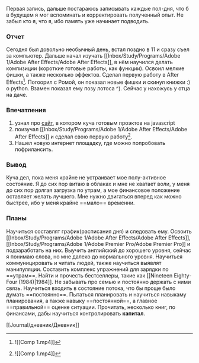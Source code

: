 Первая запись, дальше постараюсь записывать каждые пол-дня, что б в будущем я мог вспоминать и корректировать полученный опыт. Не забыл кто я, что я, ибо память уже начинает подводить.

### Отчет

Сегодня был довольно необычный день, встал поздно в 11 и сразу съел за компьютер. Дальше начал изучать [[Inbox/Study/Programs/Adobe 1/Adobe After Effects/Adobe After Effects]], в нём научился делать компизиции (короткие готовые работы, как функции). Освоил мелкие фишки, а также несколько эффектов. Сделал первую работу в After Effects[^1]. Погоорил с Ромой, он показал новые фишки и скинул книжки :) о python. Взамен показал ему позу лотоса ^). Сейчас у нахожусь у отца на даче.

### Впечатления
1. узнал про [сайт](https://threejs.org/), в котором куча готовым проэктов на javascript
2. поизучал [[Inbox/Study/Programs/Adobe 1/Adobe After Effects/Adobe After Effects]] и сделал свою первую работу[^1].
3. Нашел новую интернет площадку, где можно попробовать пофрилансить.


### Вывод

Куча дел, пока меня крайне не устраивает мое полу-активное состояние. Я до сих пор витаю в облаках и мне не хватает воли, у меня до сих пор долгая загрузка по утрам, а мое финансовое положение оставляет желать лучшего. Мне нужно двигаться вперед как можно быстрее, ибо у меня крайне ==мало== временни.

### Планы

Научиться составлят график(расписания дня) и следовать ему. Освоить [[Inbox/Study/Programs/Adobe 1/Adobe After Effects/Adobe After Effects]], [[Inbox/Study/Programs/Adobe 1/Adobe Premier Pro/Adobe Premier Pro]] и подзаработать на них. Выучить английский до хорошего уровня, сейчас я понимаю слова, но мне далеко до нормального уровня. Научиться коммуницировать и читать людей, также научиться выявлят манипуляции. Составить комплекс упражнений для зарядки по ==утрам==. Найти и прочесть бестселлеры, такие как  [[Nineteen Eighty-Four (1984)|1984]]. Не забывать про семью и постоянно держать с ними связь. Научиться входить в состояние потока, что бы проще было думать ==постоянно==. Пытаться планировать и научиться навыкаму планирования, а также  навыку ==постоянной==, а главное ==правильной== оценке ситуации. Прочитать, несколько книг, по финансами, дабы научиться контролировать **капитал**.


[[Journal/дневник/Дневник]]



[^1]: ![[Comp 1.mp4]]